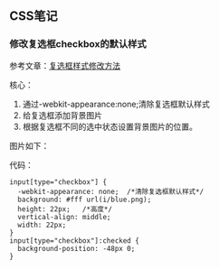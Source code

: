 ## CSS笔记

### 修改复选框checkbox的默认样式
参考文章：[复选框样式修改方法](https://www.cnblogs.com/qqfontofweb/p/7017229.html)

核心：

1. 通过-webkit-appearance:none;清除复选框默认样式
2. 给复选框添加背景图片
3. 根据复选框不同的选中状态设置背景图片的位置。

图片如下：
![]()

代码：

```
input[type="checkbox"] {
  -webkit-appearance: none;  /*清除复选框默认样式*/
  background: #fff url(i/blue.png);
  height: 22px;   /*高度*/
  vertical-align: middle;
  width: 22px;
}
input[type="checkbox"]:checked {
  background-position: -48px 0;
}
```